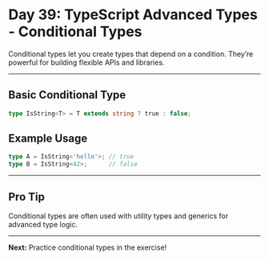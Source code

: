 # Day 39: TypeScript Advanced Types - Conditional Types

Conditional types let you create types that depend on a condition. They’re powerful for building flexible APIs and libraries.

---

## Basic Conditional Type
```ts
type IsString<T> = T extends string ? true : false;
```

## Example Usage
```ts
type A = IsString<'hello'>; // true
type B = IsString<42>;      // false
```

---

## Pro Tip
Conditional types are often used with utility types and generics for advanced type logic.

---

**Next:** Practice conditional types in the exercise!
